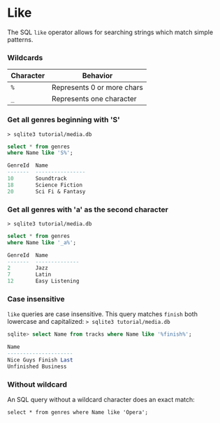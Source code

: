 # Like

The SQL `like` operator allows for searching strings which match simple patterns.

### Wildcards
| Character | Behavior                   |
|-----------|----------------------------|
| `%`       | Represents 0 or more chars |
| `_`       | Represents one character   |

### Get all genres beginning with 'S'
`> sqlite3 tutorial/media.db`
```sql
select * from genres
where Name like 'S%';

GenreId  Name
-------  ----------------
10       Soundtrack
18       Science Fiction
20       Sci Fi & Fantasy
```
 
### Get all genres with 'a' as the second character
`> sqlite3 tutorial/media.db`
```sql
select * from genres
where Name like '_a%';

GenreId  Name
-------  --------------
2        Jazz
7        Latin
12       Easy Listening
```

### Case insensitive
`like` queries are case insensitive. This query matches `finish` both lowercase and capitalized:
`> sqlite3 tutorial/media.db`
```sql
sqlite> select Name from tracks where Name like '%finish%';

Name
---------------------
Nice Guys Finish Last
Unfinished Business
```

### Without wildcard
An SQL query without a wildcard character does an exact match:

`select * from genres where Name like 'Opera';`